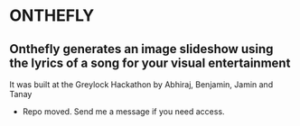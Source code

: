 # ONTHEFLY

## Onthefly generates an image slideshow using the lyrics of a song for your visual entertainment

It was built at the Greylock Hackathon by Abhiraj, Benjamin, Jamin and Tanay

* Repo moved. Send me a message if you need access.

